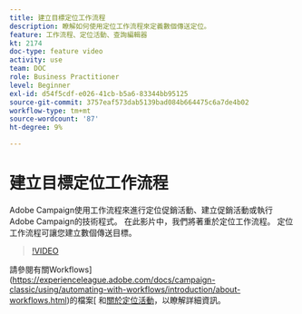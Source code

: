 ```yaml
---
title: 建立目標定位工作流程
description: 瞭解如何使用定位工作流程來定義數個傳送定位。
feature: 工作流程、定位活動、查詢編輯器
kt: 2174
doc-type: feature video
activity: use
team: DOC
role: Business Practitioner
level: Beginner
exl-id: d54f5cdf-e026-41cb-b5a6-83344bb95125
source-git-commit: 3757eaf573dab5139bad084b664475c6a7de4b02
workflow-type: tm+mt
source-wordcount: '87'
ht-degree: 9%

---
```


# 建立目標定位工作流程

Adobe Campaign使用工作流程來進行定位促銷活動、建立促銷活動或執行Adobe Campaign的技術程式。 在此影片中，我們將著重於定位工作流程。 定位工作流程可讓您建立數個傳送目標。

>[!VIDEO](https://video.tv.adobe.com/v/25605?quality=12)

請參閱有關Workflows](https://experienceleague.adobe.com/docs/campaign-classic/using/automating-with-workflows/introduction/about-workflows.html)的檔案[
和[關於定位活動](https://experienceleague.adobe.com/docs/campaign-classic/using/automating-with-workflows/targeting-activities/about-targeting-activities.html)，以瞭解詳細資訊。
